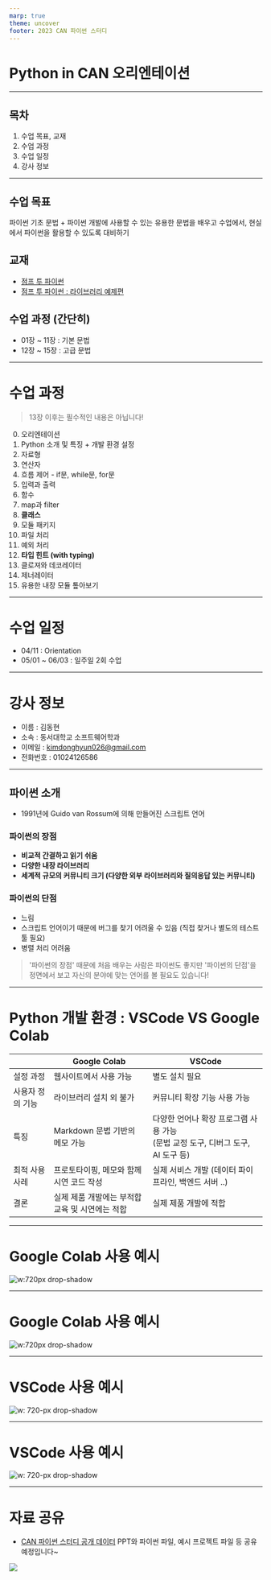 ```yaml
---
marp: true
theme: uncover
footer: 2023 CAN 파이썬 스터디
---
```


<style>
  :root {
    font-size: 1.125rem;
  }
</style>

# Python in CAN 오리엔테이션

---

## 목차

1. 수업 목표, 교재
2. 수업 과정
3. 수업 일정
4. 강사 정보

---

## 수업 목표

파이썬 기초 문법 + 파이썬 개발에 사용할 수 있는 유용한 문법을 배우고
수업에서, 현실에서 파이썬을 활용할 수 있도록 대비하기


## 교재

- [점프 투 파이썬](https://wikidocs.net/book/1)
- [점프 투 파이썬 : 라이브러리 예제편](https://wikidocs.net/book/5445)

## 수업 과정 (간단히)

- 01장 ~ 11장 : 기본 문법
- 12장 ~ 15장 : 고급 문법

---

# 수업 과정

> 13장 이후는 필수적인 내용은 아닙니다!

0. 오리엔테이션
1. Python 소개 및 특징 + 개발 환경 설정
2. 자료형
3. 연산자
4. 흐름 제어 - if문, while문, for문
5. 입력과 출력
6. 함수
7. map과 filter
8. **클래스**
9. 모듈 패키지
10. 파일 처리
11. 예외 처리
12. **타입 힌트 (with typing)**
13. 클로져와 데코레이터
14. 제너레이터
15. 유용한 내장 모듈 톺아보기

---

# 수업 일정

- 04/11 : Orientation
- 05/01 ~ 06/03 : 일주일 2회 수업

---

# 강사 정보

- 이름 : 김동현
- 소속 : 동서대학교 소프트웨어학과
- 이메일 : kimdonghyun026@gmail.com
- 전화번호 : 01024126586

---

## 파이썬 소개

- 1991년에 Guido van Rossum에 의해 만들어진 스크립트 언어

### 파이썬의 장점

- **비교적 간결하고 읽기 쉬움**
- **다양한 내장 라이브러리**
- **세계적 규모의 커뮤니티 크기 (다양한 외부 라이브러리와 질의응답 있는 커뮤니티)**

### 파이썬의 단점

- 느림
- 스크립트 언어이기 때문에 버그를 찾기 어려울 수 있음 (직접 찾거나 별도의 테스트 툴 필요)
- 병렬 처리 어려움

> '파이썬의 장점' 때문에 처음 배우는 사람은 파이썬도 좋지만
> '파이썬의 단점'을 정면에서 보고 자신의 분야에 맞는 언어를 볼 필요도 있습니다!

---

# Python 개발 환경 : VSCode VS Google Colab

| | Google Colab | VSCode |
|-|-|-|
|설정 과정|웹사이트에서 사용 가능|별도 설치 필요|
|사용자 정의 기능|라이브러리 설치 외 불가|커뮤니티 확장 기능 사용 가능|
|특징|Markdown 문법 기반의 메모 가능|다양한 언어나 확장 프로그램 사용 가능 <br> (문법 교정 도구, 디버그 도구, AI 도구 등)|
|최적 사용 사레|프로토타이핑, 메모와 함께 시연 코드 작성|실제 서비스 개발 (데이터 파이프라인, 백엔드 서버 ..)|
|결론| 실제 제품 개발에는 부적합 <br> 교육 및 시연에는 적합 | 실제 제품 개발에 적합 |

--- 

# Google Colab 사용 예시

![w:720px drop-shadow](./00-OT-assets/COLAB%20EXAMPLE.png)

---

# Google Colab 사용 예시

![w:720px drop-shadow](./00-OT-assets/COLAB%20EXAMPLE%202.png)

---

# VSCode 사용 예시

![w: 720-px drop-shadow](./00-OT-assets/VSC%20EXAMPLE.jpg)

---

# VSCode 사용 예시

![w: 720-px drop-shadow](./00-OT-assets/VSC%20EXAMPLE%202.jpg)

---

# 자료 공유

- [CAN 파이썬 스터디 공개 데이터](https://devcomfort.notion.site/CAN-Python-f1352d016a2b41d0a10a32d3addd6ff7)
  PPT와 파이썬 파일, 예시 프로젝트 파일 등 공유 예정입니다~

![](https://api.qrserver.com/v1/create-qr-code/?size=150x150&data=https://devcomfort.notion.site/CAN-Python-f1352d016a2b41d0a10a32d3addd6ff7)
